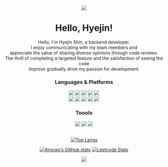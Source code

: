 <div align="center">
  
<img src="https://capsule-render.vercel.app/api?type=waving&color=auto&height=150&section=header&text=&fontSize=1" />

# Hello, Hyejin!

<div>
  Hello, I'm Hyejin Shin, a backend developer. <br>
  I enjoy communicating with my team members and <br> appreciate the value of sharing diverse opinions through code reviews. <br>
  The thrill of completing a targeted feature and the satisfaction of seeing the code <br> improve gradually drive my passion for development.<br>
</div>

### Languages & Platforms

  <img src="https://img.shields.io/badge/java-007396?style=flat&logo=java&logoColor=white"/>
  <img src="https://img.shields.io/badge/Spring-6DB33F?style=flat&logo=Spring&logoColor=white"/>
  <img src="https://img.shields.io/badge/JavaScript-F7DF1E?style=flat&logo=javascript&logoColor=black"/>
  <img src="https://img.shields.io/badge/React-61DAFB?style=flat&logo=react&logoColor=white"/>
  <img src="https://img.shields.io/badge/jQuery-0769AD?style=flat&logo=jQuery&logoColor=white"/><br>
  <img src="https://img.shields.io/badge/AWS-232F3E?style=flat&logo=amazonwebservices&logoColor=white"/>
  <img src="https://img.shields.io/badge/MySQL-4479A1?style=flat&logo=MySQL&logoColor=white"/>
  <img src="https://img.shields.io/badge/CSS3-1572B6?style=flat&logo=css3&logoColor=white"/>
  <img src="https://img.shields.io/badge/HTML5-E34F26?style=flat&logo=html5&logoColor=white"/>
  <img src="https://img.shields.io/badge/Kotlin-7F52FF?style=flat&logo=kotlin&logoColor=white"/>

### Toools

  <img src="https://img.shields.io/badge/Github-181717?style=flat&logo=GitHub&logoColor=#181717"/>
  <img src="https://img.shields.io/badge/Intellij-000000?style=flat&logo=intellijidea&logoColor=white"/>
  <img src="https://img.shields.io/badge/Visual Studio-5C2D91?style=flat&logo=Visual Studio&logoColor=white"/>

<br>
<br>

<div>
  
  [![Top Langs](https://github-readme-stats.vercel.app/api/top-langs/?username=hyejinggu)](https://github.com/anuraghazra/github-readme-stats)
</div>
<div>
  
  [![Anurag's GitHub stats](https://github-readme-stats.vercel.app/api?username=hyejinggu)](https://github.com/anuraghazra/github-readme-stats)
  [![Leetcode Stats](https://leetcard.jacoblin.cool/bmhsr5)](https://leetcode.com/JacobLinCool)
</div>


<img src="https://capsule-render.vercel.app/api?type=waving&color=auto&height=150&section=footer&text=&fontSize=1" />

</div>

